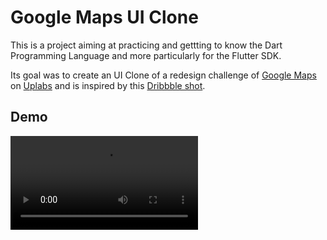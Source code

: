 # Google Maps UI Clone

This is a project aiming at practicing and gettting to know the Dart Programming Language and more particularly for the Flutter SDK.

Its goal was to create an UI Clone of a redesign challenge of [Google Maps](https://www.google.fr/maps) on [Uplabs](https://www.uplabs.com/) and is inspired by this [Dribbble shot](https://dribbble.com/shots/6559302-Google-Maps-Redesign-Challenge).

## Demo

![](./demo.mp4)

